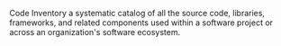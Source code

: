 Code Inventory 
 a systematic catalog of all the source code, libraries, frameworks, and related components used within a software project or across an organization's software ecosystem.
